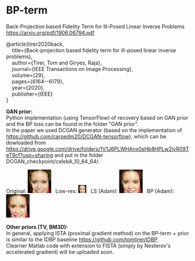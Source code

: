 # BP-term
Back-Projection based Fidelity Term for Ill-Posed Linear Inverse Problems  
https://arxiv.org/pdf/1906.06794.pdf

@article{tirer2020back,  
  &nbsp; &nbsp; title={Back-projection based fidelity term for ill-posed linear inverse problems},  
  &nbsp; &nbsp; author={Tirer, Tom and Giryes, Raja},  
  &nbsp; &nbsp; journal={IEEE Transactions on Image Processing},  
  &nbsp; &nbsp; volume={29},  
  &nbsp; &nbsp; pages={6164--6179},  
  &nbsp; &nbsp; year={2020},  
  &nbsp; &nbsp; publisher={IEEE}  
}

**GAN prior:**  
Python implementation (using TensorFlow) of recovery based on GAN prior and the BP loss can be found in the folder "GAN prior".  
In the paper we used DCGAN generator (based on the implementation of https://github.com/carpedm20/DCGAN-tensorflow), which can be dowloaded from
https://drive.google.com/drive/folders/1V1J6PLWHAnx0sHb8HPLw2lvR09TeT9cf?usp=sharing
and put in the folder DCGAN_checkpoint/celebA_10_64_64/.

Original: <img src="/GAN%20prior/results/SR/202587_X0.png"> &nbsp;
Low-res: <img src="/GAN%20prior/results/SR/202587_Y.png"> &nbsp;
LS (Adam): <img src="/GAN%20prior/results/SR/202587_LS.png"> &nbsp;
BP (Adam): <img src="/GAN%20prior/results/SR/202587_BP.png">

**Other priors (TV, BM3D):**  
In general, applying ISTA (proximal gradient method) on the BP-term + prior is similar to the IDBP baseline https://github.com/tomtirer/IDBP.  
Clearner Matlab code with extension to FISTA (simply by Nesterov's accelerated gradient) will be uploaded soon.

